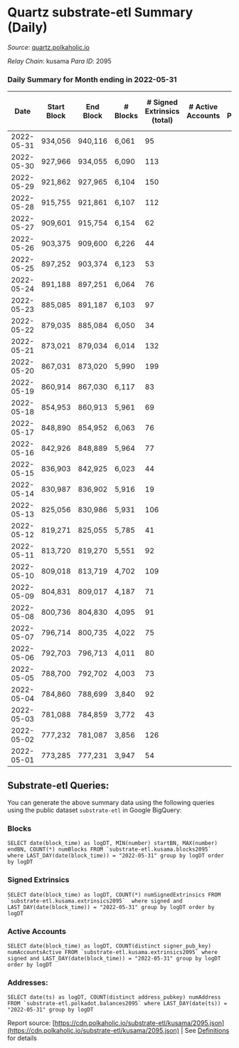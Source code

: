 # Quartz substrate-etl Summary (Daily)

_Source_: [quartz.polkaholic.io](https://quartz.polkaholic.io)

*Relay Chain*: kusama
*Para ID*: 2095



### Daily Summary for Month ending in 2022-05-31


| Date | Start Block | End Block | # Blocks | # Signed Extrinsics (total) | # Active Accounts | # Passive | # New | # Addresses with Balances | # Events | # Transfers | # XCM Transfers In | # XCM Transfers Out |
| ---- | ----------- | --------- | -------- | --------------------------- | ----------------- | --------- | ----- | ------------------------- | -------- | ----------- | ------------------ | ------------------- |
| 2022-05-31 | 934,056 | 940,116 | 6,061  | 95 |  |  |  | 12,726 | 13,650 | 15 ($3,224.12) | 3 ($838.21) | 6 ($1,248.05) |
| 2022-05-30 | 927,966 | 934,055 | 6,090  | 113 |  |  |  | 12,717 | 13,855 | 13 ($441.26) |   | 3 ($5.83) |
| 2022-05-29 | 921,862 | 927,965 | 6,104  | 150 |  |  |  | 12,711 | 14,125 | 37 ($1,384.11) | 1 ($3.01) | 3 ($89.89) |
| 2022-05-28 | 915,755 | 921,861 | 6,107  | 112 |  |  |  | 12,704 | 13,828 | 16 ($2,352.97) | 4 ($435.06) | 4 ($988.93) |
| 2022-05-27 | 909,601 | 915,754 | 6,154  | 62 |  |  |  | 12,696 | 13,751 | 8 ($598.53) | 3 ($329.78) |   |
| 2022-05-26 | 903,375 | 909,600 | 6,226  | 44 |  |  |  | 12,689 | 13,592 | 4 ($1.17) | 1 ($50.37) | 1 ($1.13) |
| 2022-05-25 | 897,252 | 903,374 | 6,123  | 53 |  |  |  | 12,687 | 13,408 | 8 ($753.23) |   | 1 ($5.34) |
| 2022-05-24 | 891,188 | 897,251 | 6,064  | 76 |  |  |  | 12,687 | 13,529 | 19 ($589.06) |   | 2 ($4.89) |
| 2022-05-23 | 885,085 | 891,187 | 6,103  | 97 |  |  |  | 12,670 | 13,789 | 14 ($718.12) |   | 4 ($358.96) |
| 2022-05-22 | 879,035 | 885,084 | 6,050  | 34 |  |  |  | 12,663 | 13,275 | 6 ($2,135.39) | 1 ($3.08) | 1 ($51.01) |
| 2022-05-21 | 873,021 | 879,034 | 6,014  | 132 |  |  |  | 12,657 | 13,829 | 8 ($574.79) |   | 3 ($6.30) |
| 2022-05-20 | 867,031 | 873,020 | 5,990  | 199 |  |  |  | 12,654 | 14,143 | 16 ($183.70) |   | 3 ($5.73) |
| 2022-05-19 | 860,914 | 867,030 | 6,117  | 83 |  |  |  | 12,650 | 13,769 | 12 ($131.66) | 1 ($370.00) | 3 ($73.64) |
| 2022-05-18 | 854,953 | 860,913 | 5,961  | 69 |  |  |  | 12,639 | 13,209 | 20 ($772.73) |   | 5 ($28.28) |
| 2022-05-17 | 848,890 | 854,952 | 6,063  | 76 |  |  |  | 12,639 | 13,588 | 15 ($3,959.28) | 3 ($149.57) | 8 ($3,795.57) |
| 2022-05-16 | 842,926 | 848,889 | 5,964  | 77 |  |  |  | 12,630 | 13,288 | 16 ($2,323.73) | 1 ($2.49) | 2 ($408.98) |
| 2022-05-15 | 836,903 | 842,925 | 6,023  | 44 |  |  |  | 12,628 | 13,198 | 18 ($441.21) | 1 ($13.25) | 3 ($22.48) |
| 2022-05-14 | 830,987 | 836,902 | 5,916  | 19 |  |  |  | 12,627 | 12,812 | 4 ($16.57) |   | 2 ($1.56) |
| 2022-05-13 | 825,056 | 830,986 | 5,931  | 106 |  |  |  | 12,626 | 13,423 | 23 ($1,084.66) |   | 1 ($7.95) |
| 2022-05-12 | 819,271 | 825,055 | 5,785  | 41 |  |  |  | 12,621 | 12,663 | 11 ($183.89) |   | 1 ($8.28) |
| 2022-05-11 | 813,720 | 819,270 | 5,551  | 92 |  |  |  | 12,618 | 12,519 | 34 ($25,362.43) | 12 ($6,376.10) | 3 ($18,735.86) |
| 2022-05-10 | 809,018 | 813,719 | 4,702  | 109 |  |  |  | 12,613 | 10,898 | 12 ($6,830.40) |   | 4 ($8.53) |
| 2022-05-09 | 804,831 | 809,017 | 4,187  | 71 |  |  |  | 12,606 | 9,539 | 6 ($51.78) | 1 ($1.11) | 7 ($92.78) |
| 2022-05-08 | 800,736 | 804,830 | 4,095  | 91 |  |  |  | 12,601 | 9,407 | 32 ($4,785.79) | 5 ($1,633.76) | 8 ($924.86) |
| 2022-05-07 | 796,714 | 800,735 | 4,022  | 75 |  |  |  | 12,596 | 9,254 | 5 ($19.73) | 5 ($14.57) | 4 ($12.08) |
| 2022-05-06 | 792,703 | 796,713 | 4,011  | 80 |  |  |  | 12,588 | 9,133 | 27 ($1,473.87) | 2 ($7.27) | 4 ($486.02) |
| 2022-05-05 | 788,700 | 792,702 | 4,003  | 73 |  |  |  | 12,585 | 9,276 | 14 ($5,452.56) | 3 ($6.09) | 3 ($419.92) |
| 2022-05-04 | 784,860 | 788,699 | 3,840  | 92 |  |  |  | 12,577 | 8,991 | 10 ($1,769.55) | 3 ($5.21) | 6 ($1,727.10) |
| 2022-05-03 | 781,088 | 784,859 | 3,772  | 43 |  |  |  | 12,571 | 8,482 | 5 ($2,747.40) | 4 ($6.09) | 4 ($1,943.39) |
| 2022-05-02 | 777,232 | 781,087 | 3,856  | 126 |  |  |  | 12,565 | 9,167 | 54 ($2,576.99) | 2 ($5.34) | 3 ($78.38) |
| 2022-05-01 | 773,285 | 777,231 | 3,947  | 54 |  |  |  | 12,558 | 8,977 | 8 ($1,116.09) | 4 ($137.69) | 5 ($1,355.25) |

## Substrate-etl Queries:
You can generate the above summary data using the following queries using the public dataset `substrate-etl` in Google BigQuery:


### Blocks
```
SELECT date(block_time) as logDT, MIN(number) startBN, MAX(number) endBN, COUNT(*) numBlocks FROM `substrate-etl.kusama.blocks2095`  where LAST_DAY(date(block_time)) = "2022-05-31" group by logDT order by logDT
```


### Signed Extrinsics
```
SELECT date(block_time) as logDT, COUNT(*) numSignedExtrinsics FROM `substrate-etl.kusama.extrinsics2095`  where signed and LAST_DAY(date(block_time)) = "2022-05-31" group by logDT order by logDT
```


### Active Accounts
```
SELECT date(block_time) as logDT, COUNT(distinct signer_pub_key) numAccountsActive FROM `substrate-etl.kusama.extrinsics2095` where signed and LAST_DAY(date(block_time)) = "2022-05-31" group by logDT order by logDT
```


### Addresses:
```
SELECT date(ts) as logDT, COUNT(distinct address_pubkey) numAddress FROM `substrate-etl.polkadot.balances2095` where LAST_DAY(date(ts)) = "2022-05-31" group by logDT
```



Report source: [https://cdn.polkaholic.io/substrate-etl/kusama/2095.json](https://cdn.polkaholic.io/substrate-etl/kusama/2095.json) | See [Definitions](/DEFINITIONS.md) for details
